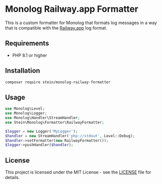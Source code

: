 # Monolog Railway.app Formatter

This is a custom formatter for Monolog that formats log messages in a way that is compatible with the
[Railway.app](https://railway.app) log format.

## Requirements

- PHP 8.1 or higher

## Installation

```bash
composer require stein/monolog-railway-formatter
```

## Usage

```php
use Monolog\Level;
use Monolog\Logger;
use Monolog\Handler\StreamHandler;
use Stein\Monolog\Formatter\RailwayFormatter;

$logger = new Logger('MyLogger');
$handler = new StreamHandler('php://stdout', Level::Debug);
$handler->setFormatter(new RailwayFormatter());
$logger->pushHandler($handler);
```

## License

This project is licensed under the MIT License - see the [LICENSE](LICENSE) file for details.